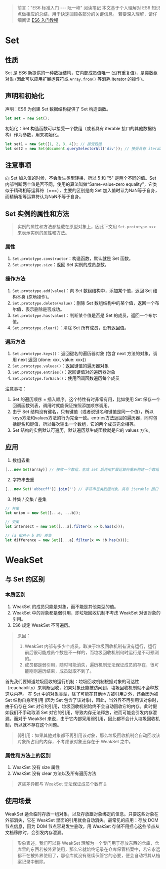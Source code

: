 > 前言："ES6 标准入门 --- 阮一峰" 阅读笔记
> 本文基于个人理解对 ES6 知识点做相应的总结，用于快速回顾各部分的关键信息。
> 若要深入理解，请仔细阅读 [ES6 入门教程](https://es6.ruanyifeng.com/)

# Set
## 性质
Set 是 ES6 新提供的一种数据结构，它内部成员值唯一 (没有重复值)，是类数组对象 (因此可以应用扩展运算符或 `Array.from()` 等消耗 iterator 的操作)。

## 声明和初始化
声明：ES6 为创建 Set 数据结构提供了 Set 构造函数。
```js
let set = new Set();
```

初始化：Set 构造函数可以接受一个数组（或者具有 iterable 接口的其他数据结构）作为参数，用来初始化。
```js
let set1 = new Set([1, 2, 3, 4]); // 接受数组
let set2 = new Set(document.querySelectorAll('div')); // 接受具有 iterable 接口的数据结构，document.querySelectorAll() 返回一个 NodeList 静态实例，它是一个类数组对象，具有 iterable 接口
```

## 注意事项
向 Set 加入值的时候，不会发生类型转换，所以 5 和 "5" 是两个不同的值。Set 内部判断两个值是否不同，使用的算法叫做“Same-value-zero equality”，它类似于精确相等运算符（===），主要的区别是向 Set 加入值时认为NaN等于自身，而精确相等运算符认为NaN不等于自身。


## Set 实例的属性和方法
> 实例的属性和方法都挂载在原型对象上，因此下文用 `Set.prototype.xxx` 来表示实例的属性和方法。

### 属性
1. `Set.prototype.constructor`：构造函数，默认就是 Set 函数。
2. `Set.prototype.size`：返回 Set 实例的成员总数。

### 操作方法
1. `Set.prototype.add(value)`：向 Set 数组结构中，添加某个值，返回 Set 结构本身 (原地操作)。
2. `Set.prototype.delete(value)`：删除 Set 数组结构中的某个值，返回一个布尔值，表示删除是否成功。
3. `Set.prototype.has(value)`：判断某个值是否是 Set 的成员，返回一个布尔值。
4. `Set.prototype.clear()`：清除 Set 所有成员，没有返回值。

### 遍历方法
1. `Set.prototype.keys()`：返回键名的遍历器对象 (包含 next 方法的对象，调用 next 返回 {done: xxx, value: xxx})
2. `Set.prototype.values()`：返回键值的遍历器对象
3. `Set.prototype.entries()`：返回键值对的遍历器对象
4. `Set.prototype.forEach()`：使用回调函数遍历每个成员

注意事项：
1. Set 的遍历顺序 = 插入顺序。这个特性有时非常有用，比如使用 Set 保存一个回调函数列表，调用时就能保证按照添加顺序调用。
2. 由于 Set 结构没有键名，只有键值（或者说键名和键值是同一个值），所以keys方法和values方法的行为完全一致。entries方法返回的遍历器，同时包括键名和键值，所以每次输出一个数组，它的两个成员完全相等。
3. Set 结构的实例默认可遍历，默认遍历器生成函数就是它的 values 方法。

## 应用
1. 数组去重
```js
[...new Set(array)] // 接收一个数组，生成 set 后再用扩展运算符重新构建一个数组
```

2. 字符串去重
```js
[...new Set('abbecff')].join('') // 字符串是类数组对象，具有 iterable 接口
```

3. 并集 / 交集 / 差集
```js
// 并集
let union = new Set([...a, ...b]);

// 交集
let intersect = new Set([...a].filter(x => b.has(x)));

// (a 相对于 b 的) 差集
let difference = new Set([...a].filter(x => !b.has(x)));
```


# WeakSet
## 与 Set 的区别
### 本质区别
1. WeakSet 的成员只能是对象，而不能是其他类型的值。
2. WeakSet 中的对象都是弱引用，即垃圾回收机制不考虑 WeakSet 对该对象的引用。
3. ES6 规定 WeakSet 不可遍历。
> 原因：
> 1. WeakSet 内部有多少个成员，取决于垃圾回收机制有没有运行，运行前后很可能成员个数是不一样的，而垃圾回收机制何时运行是不可预测的。
> 2. 成员都是弱引用，随时可能消失，遍历机制无法保证成员的存在，很可能刚刚遍历结束，成员就取不到了。

首先我们要知道垃圾回收的运行机制：垃圾回收机制根据对象的可达性（reachability）来判断回收，如果对象还能被访问到，垃圾回收机制就不会释放这块内存。
在 Set 中的对象类型，除了可能在其他地方被引用之外，还会因为被 Set 结构自身所引用 (因为 Set 包含了该对象)，因此，当外界不再引用该对象时，由于仍存在 Set 对它的引用，垃圾回收机制始终不会自动回收它的内存。此时假如我们不手动取消 Set 对它的引用，导致内存无法释放，进而可能会引发内存泄漏。而对于 WeakSet 来说，由于它内部采用弱引用，因此都不会计入垃圾回收机制，所以就不存在这个问题。
> 弱引用：如果其他对象都不再引用该对象，那么垃圾回收机制会自动回收该对象所占用的内存，不考虑该对象还存在于 WeakSet 之中。

### 属性和方法上的区别
1. WeakSet 没有 size 属性
2. WeakSet 没有 clear 方法以及所有遍历方法
> 这些差异都与 WeakSet 无法保证成员个数有关

## 使用场景
WeakSet 适合临时存放一组对象，以及存放跟对象绑定的信息。只要这些对象在外部消失，它在 WeakSet 里面的引用就会自动消失。最常见的应用：存放 DOM 节点信息，因为 DOM 节点容易发生删改，用 WeakSet 存储不用担心这些节点从文档移除时，会引发内存泄漏。
> 形象表述，我们可以将 WeakSet 理解为一个专门用于存放东西的仓库，仓库里的东西若被外界使用，那么它就始终记录在仓库保管档案中，若它永远都不在被外界使用了，那仓库就没有继续保管它的必要，便会自动将其从档案记录中删除。